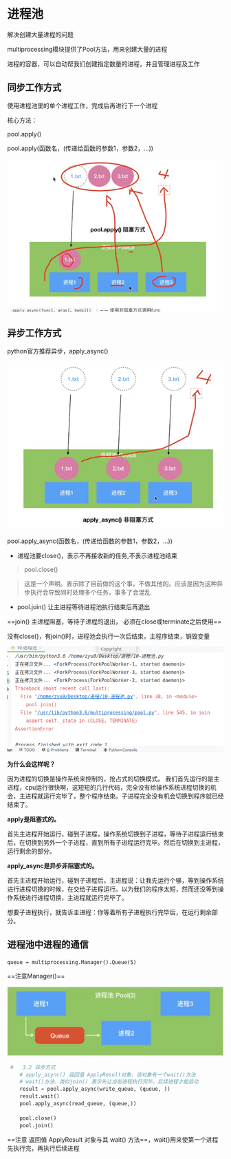 # 进程池

解决创建大量进程的问题

multiprocessing模块提供了Pool方法，用来创建大量的进程

进程的容器，可以自动帮我们创建指定数量的进程，并且管理进程及工作



## 同步工作方式

使用进程池里的单个进程工作，完成后再进行下一个进程

核心方法：

pool.apply()

pool.apply(函数名，(传递给函数的参数1，参数2，...))

![zyu0-2020-10-28_17-49-30](assets/zyu0-2020-10-28_17-49-30.png)

## 异步工作方式

python官方推荐异步，apply_async()



![zyu0-2020-10-28_17-55-13](assets/zyu0-2020-10-28_17-55-13.png)

pool.apply_async(函数名，(传递给函数的参数1，参数2，...))

- 进程池要close()，表示不再接收新的任务,不表示进程池结束

> pool.close()

> 这是一个声明。表示除了目前做的这个事，不做其他的。应该是因为这种异步执行会导致同时处理多个任务，事多了会混乱

- pool.join() 让主进程等待进程池执行结束后再退出



==join() 主进程阻塞，等待子进程的退出， 必须在close或terminate之后使用==

没有close()，有join()时，进程池会执行一次后结束，主程序结束，销毁变量

![zyu0-2020-10-28_19-40-12](assets/zyu0-2020-10-28_19-40-12.png)

**为什么会这样呢？**

因为进程的切换是操作系统来控制的，抢占式的切换模式。
我们首先运行的是主进程，cpu运行很快啊，这短短的几行代码，完全没有给操作系统进程切换的机会，主进程就运行完毕了，整个程序结束。子进程完全没有机会切换到程序就已经结束了。

**apply是阻塞式的。**

首先主进程开始运行，碰到子进程，操作系统切换到子进程，等待子进程运行结束后，在切换到另外一个子进程，直到所有子进程运行完毕。然后在切换到主进程，运行剩余的部分。

**apply_async是异步非阻塞式的。**

首先主进程开始运行，碰到子进程后，主进程说：让我先运行个够，等到操作系统进行进程切换的时候，在交给子进程运行。以为我们的程序太短，然而还没等到操作系统进行进程切换，主进程就运行完毕了。

想要子进程执行，就告诉主进程：你等着所有子进程执行完毕后，在运行剩余部分。



## 进程池中进程的通信

`queue = multiprocessing.Manager().Queue(5)`

==注意Manager()==

![zyu0-2020-10-28_20-23-28](assets/zyu0-2020-10-28_20-23-28.png)

```python
 #   3.2 异步方式
    # apply_async() 返回值 ApplyResult对象，该对象有一个wait()方法
    # wait()方法，类似join() 表示先让当前进程执行完毕，后续进程才能启动
    result = pool.apply_async(write_queue, (queue, ))
    result.wait()
    pool.apply_async(read_queue, (queue,))

    pool.close()
    pool.join()
```

==注意  返回值  ApplyResult 对象与其 wait() 方法==，wait()用来使第一个进程先执行完，再执行后续进程

